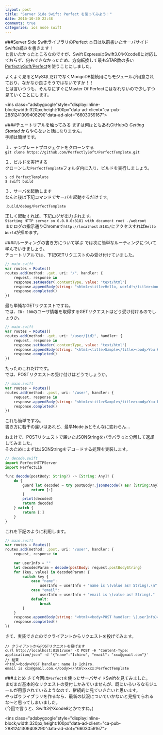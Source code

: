 ```yaml
---
layout: post
title: "Server Side Swift: Perfect を使ってみよう！"
date: 2016-10-30 22:48
comments: true
categories: ios node swift
---
```


###Server Side SwiftライブラリのPerfect
本日は以前書いたサーバサイドSwiftの続きを書きます！  
と言いたかったところなのですが、Swift ExpressはSwift3.0やXcode8に対応しておらず、何もできなかったため、方向転換して最もSTAR数の多い[PerfectlySoft/Perfect](https://github.com/PerfectlySoft/Perfect)を使うことにしました。  

よくよく見るとMySQLだけでなくMongoDB接続用にもモジュールが用意されており、なかなか良さそうではないですか！！  
とは言いつつも、そんなにすぐにMaster Of Perfectにはなれないので少しずつ見ていくことにします。  

<script async src="//pagead2.googlesyndication.com/pagead/js/adsbygoogle.js"></script>
<ins class="adsbygoogle"style="display:inline-block;width:320px;height:100px"data-ad-client="ca-pub-2881241309408290"data-ad-slot="6603059167"></ins>
<script>
(adsbygoogle = window.adsbygoogle || []).push({});
</script>
<!-- more -->

####チュートリアルを触ってみる
まずは何はともあれGitHubの *Getting Started* からやらないと話になりません。  
手順は簡単です。  

１．テンプレートプロジェクトをクローンする  
`git clone https://github.com/PerfectlySoft/PerfectTemplate.git`

２．ビルドを実行する  
クローンした`PerfectTemplate`フォルダ内に入り、ビルドを実行しましょう。  

```
$ cd PerfectTemplate
$ swift build
```

３．サーバを起動します  
なんと後は下記コマンドでサーバを起動するだけです。  

`.build/debug/PerfectTemplate`  

正しく起動すれば、下記ログが出力されます。  
`Starting HTTP server on 0.0.0.0:8181 with document root ./webroot`  
またログの指示通りChromeで`http://localhost:8181/`にアクセスすれば`Hello World`が拝めます。  

####ルーティングの書き方について学ぶ
では次に簡単なルーティングについて学んでいきましょう。  
チュートリアルでは、下記GETリクエストのみ受け付けていました。  

```javascript
// main.swift
var routes = Routes()
routes.add(method: .get, uri: "/", handler: {
	request, response in
	response.setHeader(.contentType, value: "text/html")
	response.appendBody(string: "<html><title>Hello, world!</title><body>Hello, world!</body></html>")
	response.completed()
})
```

最も単純なGETリクエストですね。  
では、`ID: 100`のユーザ情報を取得するGETリクエストはどう受け付けるのでしょうか。  

```javascript
// main.swift
var routes = Routes()
routes.add(method: .get, uri: "/user/{id}", handler: {
	request, response in
	response.setHeader(.contentType, value: "text/html")
	response.appendBody(string: "<html><title>Sample</title><body>You GET UserInfo with \(request.urlVariables)</body></html>")
	response.completed()
})
```

たったのこれだけです。  
では、POSTリクエストの受け付けはどうでしょうか。  

```javascript
// main.swift
var routes = Routes()
routes.add(method: .post, uri: "/user", handler: {
	request, response in
	response.appendBody(string: "<html><title>Sample</title><body>You POSTed user data to catch your POST request.</body></html>")
	response.completed()
})
```

これも簡単ですね。  
書き方に若干の違いはあれど、最早Node.jsとそんなに変わらん...  

おまけで、POSTリクエストで届いたJSONStringをバラバラっと分解して返却してみました。  
そのためにまずはJSONStringをデコードする処理を実装します。  

```javascript
// decode.swift
import PerfectHTTPServer
import PerfectLib

func decode(postBody: String?) -> [String: Any]? {
	do {
		guard let decoded = try postBody?.jsonDecode() as? [String:Any] else {
			return [:]
		}
		print(decoded)
		return decoded
	} catch {
		return [:]
	}
}
```

これを下記のように利用します。  

```javascript
// main.swift
var routes = Routes()
routes.add(method: .post, uri: "/user", handler: {
	request, response in
		    
	var userInfo = ""
	let decodedParam = decode(postBody: request.postBodyString)
	for (key, value) in decodedParam! {
		switch key {
			case "name":
				userInfo = userInfo + "name is \(value as! String).\n"
			case "email":
				userInfo = userInfo + "email is \(value as! String)."
			default:
				break
		}
	}
	response.appendBody(string: "<html><body>POST handler: \(userInfo)</body></html>")
	response.completed()
})
```

さて、実装できたのでクライアントからリクエストを投げてみます。  

```
// クライアントからPOSTリクエストを投げます
curl http://localhost:8181/user -X POST -H "Content-Type: application/json" -d '{"name":"Ichiro", "email": "xxx@gmail.com"}'
// 結果
<html><body>POST handler: name is Ichiro.
email is xxx@gmail.com.</body></html>xxxx:PerfectTemplate
```

###まとめ
さて今回は`Perfect`を使ったサーバサイドSwiftを見てみました。  
まだまだ基本的なリクエストの受付しかみていませんが、既にいろいろなモジュールが用意されているようなので、継続的に見ていきたいと思います。  
やっぱりライブラリを作るなら、最新の状況についていかないと見捨てられるな〜と思ってしまいました。  
(今回で言うと、Swift3やXcode8とかですね。)  

<script async src="//pagead2.googlesyndication.com/pagead/js/adsbygoogle.js"></script>
<ins class="adsbygoogle"style="display:inline-block;width:320px;height:100px"data-ad-client="ca-pub-2881241309408290"data-ad-slot="6603059167"></ins>
<script>
(adsbygoogle = window.adsbygoogle || []).push({});
</script>


